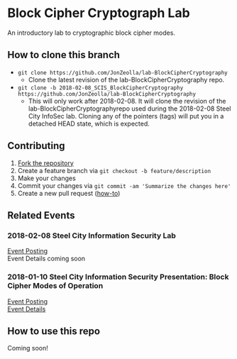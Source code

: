 # Block Cipher Cryptograph Lab
An introductory lab to cryptographic block cipher modes.

## How to clone this branch
* `git clone https://github.com/JonZeolla/lab-BlockCipherCryptography`
  * Clone the latest revision of the lab-BlockCipherCryptography repo.
* `git clone -b 2018-02-08_SCIS_BlockCipherCryptography https://github.com/JonZeolla/lab-BlockCipherCryptography`
  * This will only work after 2018-02-08.  It will clone the revision of the lab-BlockCipherCryptographyrepo used during the 2018-02-08 Steel City InfoSec lab.  Cloning any of the pointers (tags) will put you in a detached HEAD state, which is expected.

## Contributing
1. [Fork the repository](https://github.com/jonzeolla/lab-BlockCipherCryptography/fork)
1. Create a feature branch via `git checkout -b feature/description`
1. Make your changes
1. Commit your changes via `git commit -am 'Summarize the changes here'`
1. Create a new pull request ([how-to](https://help.github.com/articles/creating-a-pull-request/))

## Related Events
### 2018-02-08 Steel City Information Security Lab
[Event Posting](https://www.meetup.com/Steel-City-InfoSec/events/247072238/)  
Event Details coming soon  

### 2018-01-10 Steel City Information Security Presentation:  Block Cipher Modes of Operation
[Event Posting](https://www.meetup.com/Steel-City-InfoSec/events/245327758/)  
[Event Details](https://www.meetup.com/Steel-City-InfoSec/messages/boards/thread/51382385)  

## How to use this repo
Coming soon!
